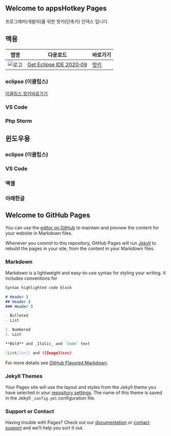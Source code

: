## Welcome to appsHotkey Pages

프로그래머(개발자)를 위한 핫키(단축키) 인덱스 입니다.

## 맥용

앱명 | 다운로드 | 바로가기
------------ | ------------- | ------------- 
![로고](https://www.eclipse.org/downloads/assets/public/images/logo-eclipse.png) | [Get Eclipse IDE 2020‑09](www.eclipse.org/downloads/download.php) | [핫키](https://github.com/appskey/appskey.github.io/edit/master/index.md) 




### eclipse (이클립스)
[이클립스 핫키바로가기](https://github.com/appskey/appskey.github.io/edit/master/index.md)


### VS Code
### Php Storm



## 윈도우용 

### eclipse (이클립스)
### VS Code
### 엑셀
### 아래한글

## Welcome to GitHub Pages

You can use the [editor on GitHub](https://github.com/appskey/appskey.github.io/edit/master/index.md) to maintain and preview the content for your website in Markdown files.

Whenever you commit to this repository, GitHub Pages will run [Jekyll](https://jekyllrb.com/) to rebuild the pages in your site, from the content in your Markdown files.

### Markdown

Markdown is a lightweight and easy-to-use syntax for styling your writing. It includes conventions for

```markdown
Syntax highlighted code block

# Header 1
## Header 2
### Header 3

- Bulleted
- List

1. Numbered
2. List

**Bold** and _Italic_ and `Code` text

[Link](url) and ![Image](src)
```

For more details see [GitHub Flavored Markdown](https://guides.github.com/features/mastering-markdown/).

### Jekyll Themes

Your Pages site will use the layout and styles from the Jekyll theme you have selected in your [repository settings](https://github.com/appskey/appskey.github.io/settings). The name of this theme is saved in the Jekyll `_config.yml` configuration file.

### Support or Contact

Having trouble with Pages? Check out our [documentation](https://docs.github.com/categories/github-pages-basics/) or [contact support](https://github.com/contact) and we’ll help you sort it out.

